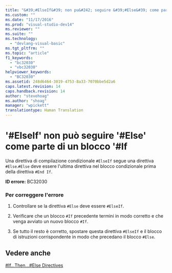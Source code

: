 ```yaml
---
title: "&#39;#ElseIf&#39; non pu&#242; seguire &#39;#Else&#39; come parte di un blocco &#39;#If | Microsoft Docs"
ms.custom: ""
ms.date: "11/17/2016"
ms.prod: "visual-studio-dev14"
ms.reviewer: ""
ms.suite: ""
ms.technology: 
  - "devlang-visual-basic"
ms.tgt_pltfrm: ""
ms.topic: "article"
f1_keywords: 
  - "bc32030"
  - "vbc32030"
helpviewer_keywords: 
  - "BC32030"
ms.assetid: 248d6464-3019-4753-8a33-7070bbe5d2a6
caps.latest.revision: 14
caps.handback.revision: 14
author: "stevehoag"
ms.author: "shoag"
manager: "wpickett"
translationtype: Human Translation
---
```

# &#39;#ElseIf&#39; non pu&#242; seguire &#39;#Else&#39; come parte di un blocco &#39;#If
Una direttiva di compilazione condizionale `#ElseIf` segue una direttiva `#Else`.`#Else` deve essere l'ultima direttiva nel blocco condizionale prima della direttiva `#End If`.  
  
 **ID errore:** BC32030  
  
### Per correggere l'errore  
  
1.  Controllare se la direttiva `#Else` deve essere `#ElseIf`.  
  
2.  Verificare che un blocco `#If` precedente termini in modo corretto e che venga avviato un nuovo blocco `#If`.  
  
3.  Se tutto il resto è corretto, spostare questa direttiva `#ElseIf` e il blocco di istruzioni corrispondente in modo che precedano il blocco `#Else`.  
  
## Vedere anche  
 [\#If...Then...\#Else Directives](../../visual-basic/language-reference/directives/if-then-else-directives.md)